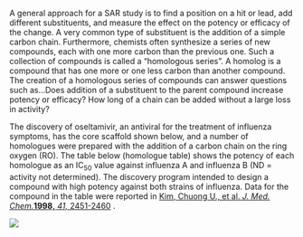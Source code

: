 A general approach for a SAR study is to find a position on a hit or lead, add different substituents, and measure the effect on the potency or efficacy of the change. A very common type of substituent is the addition of a simple carbon chain. Furthermore, chemists often synthesize a series of new compounds, each with one more carbon than the previous one. Such a collection of compounds is called a “homologous series”. A homolog is a compound that has one more or one less carbon than another compound. The creation of a homologous series of compounds can answer questions such as…Does addition of a substituent to the parent compound increase potency or efficacy? How long of a chain can be added without a large loss in activity?

The discovery of oseltamivir, an antiviral for the treatment of influenza symptoms, has the core scaffold shown below, and a number of homologues were prepared with the addition of a carbon chain on the ring oxygen (RO). The table below (homologue table) shows the potency of each homologue as an IC<sub><span>50</span></sub> value against influenza A and influenza B (ND = activity not determined). The discovery program intended to design a compound with high potency against both strains of influenza. Data for the compound in the table were reported in [Kim, Chuong U., et al. _J. Med. Chem._**1998,** _41,_ 2451-2460](https://pubs.acs.org/doi/pdf/10.1021/jm980162u) .

![](https://d3c33hcgiwev3.cloudfront.net/imageAssetProxy.v1/PRo190qKTsaqHjSJZfv9yA_5e808805dcc94689b5800667490ff3a1_image.png?expiry=1729987200000&hmac=iEioSUXpJN6B0cPAPmwhzQcGuY9SZfHHluSYll89qbg)
